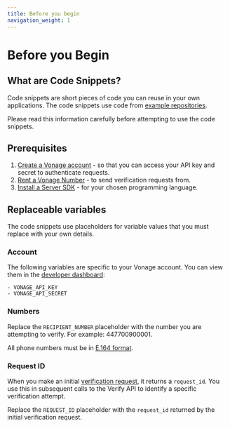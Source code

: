 ```yaml
---
title: Before you begin
navigation_weight: 1
---
```


# Before you Begin

## What are Code Snippets?

Code snippets are short pieces of code you can reuse in your own applications.
The code snippets use code from [example repositories](https://github.com/topics/nexmo-quickstart).

Please read this information carefully before attempting to use the code snippets.

## Prerequisites

1. [Create a Vonage account](/account/guides/dashboard-management#create-and-configure-a-nexmo-account) - so that you can access your API key and secret to authenticate requests.
2. [Rent a Vonage Number](/numbers/guides/number-management#rent-a-virtual-number) - to send verification requests from.
3. [Install a Server SDK](/tools) - for your chosen programming language.

## Replaceable variables

The code snippets use placeholders for variable values that you must replace with your own details.

### Account

The following variables are specific to your Vonage account. You can view them in the [developer dashboard](https://dashboard.nexmo.com/):

```snippet_variables
- VONAGE_API_KEY
- VONAGE_API_SECRET
```

### Numbers

Replace the `RECIPIENT_NUMBER` placeholder with the number you are attempting to verify. For example: 447700900001.

All phone numbers must be in [E.164 format](/concepts/guides/glossary#e-164-format).

### Request ID

When you make an initial [verification request](/verify/code-snippets/send-verify-request), it returns a `request_id`. You use this in subsequent calls to the Verify API to identify a specific verification attempt.

Replace the `REQUEST_ID` placeholder with the `request_id` returned by the initial verification request.
